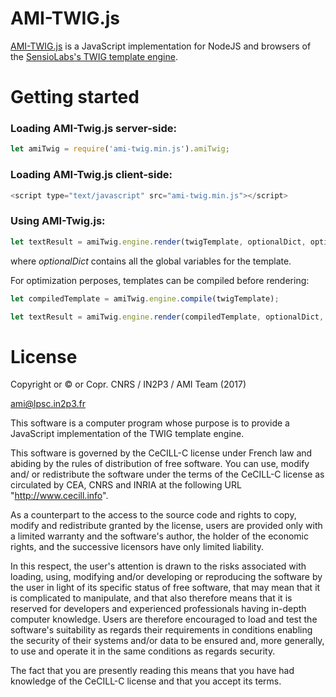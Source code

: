 AMI-TWIG.js
===========

[AMI-TWIG.js](http://www.cern.ch/ami/twig/) is a JavaScript implementation for NodeJS and browsers of the [SensioLabs's TWIG template engine](http://twig.sensiolabs.org/).


Getting started
===============

### Loading AMI-Twig.js server-side:

```javascript
let amiTwig = require('ami-twig.min.js').amiTwig;
```

### Loading AMI-Twig.js client-side:

```javascript
<script type="text/javascript" src="ami-twig.min.js"></script>
```

### Using AMI-Twig.js:

```javascript
let textResult = amiTwig.engine.render(twigTemplate, optionalDict, optionalTwigTemplates);
```

where *optionalDict* contains all the global variables for the template.

For optimization perposes, templates can be compiled before rendering:

```javascript
let compiledTemplate = amiTwig.engine.compile(twigTemplate);

let textResult = amiTwig.engine.render(compiledTemplate, optionalDict, optionalTwigTemplates);
```

License
=======

Copyright or © or Copr. CNRS / IN2P3 / AMI Team (2017)

ami@lpsc.in2p3.fr

This software is a computer program whose purpose is to provide a JavaScript
implementation of the TWIG template engine.

This software is governed by the CeCILL-C license under French law and
abiding by the rules of distribution of free software.  You can  use, 
modify and/ or redistribute the software under the terms of the CeCILL-C
license as circulated by CEA, CNRS and INRIA at the following URL
"http://www.cecill.info". 

As a counterpart to the access to the source code and  rights to copy,
modify and redistribute granted by the license, users are provided only
with a limited warranty  and the software's author,  the holder of the
economic rights,  and the successive licensors  have only  limited
liability. 

In this respect, the user's attention is drawn to the risks associated
with loading,  using,  modifying and/or developing or reproducing the
software by the user in light of its specific status of free software,
that may mean  that it is complicated to manipulate,  and  that  also
therefore means  that it is reserved for developers  and  experienced
professionals having in-depth computer knowledge. Users are therefore
encouraged to load and test the software's suitability as regards their
requirements in conditions enabling the security of their systems and/or 
data to be ensured and,  more generally, to use and operate it in the 
same conditions as regards security. 

The fact that you are presently reading this means that you have had
knowledge of the CeCILL-C license and that you accept its terms.
